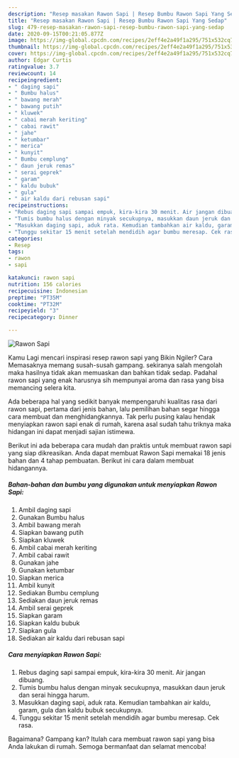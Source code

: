 ```yaml
---
description: "Resep masakan Rawon Sapi | Resep Bumbu Rawon Sapi Yang Sedap"
title: "Resep masakan Rawon Sapi | Resep Bumbu Rawon Sapi Yang Sedap"
slug: 479-resep-masakan-rawon-sapi-resep-bumbu-rawon-sapi-yang-sedap
date: 2020-09-15T00:21:05.877Z
image: https://img-global.cpcdn.com/recipes/2eff4e2a49f1a295/751x532cq70/rawon-sapi-foto-resep-utama.jpg
thumbnail: https://img-global.cpcdn.com/recipes/2eff4e2a49f1a295/751x532cq70/rawon-sapi-foto-resep-utama.jpg
cover: https://img-global.cpcdn.com/recipes/2eff4e2a49f1a295/751x532cq70/rawon-sapi-foto-resep-utama.jpg
author: Edgar Curtis
ratingvalue: 3.7
reviewcount: 14
recipeingredient:
- " daging sapi"
- " Bumbu halus"
- " bawang merah"
- " bawang putih"
- " kluwek"
- " cabai merah keriting"
- " cabai rawit"
- " jahe"
- " ketumbar"
- " merica"
- " kunyit"
- " Bumbu cemplung"
- " daun jeruk remas"
- " serai geprek"
- " garam"
- " kaldu bubuk"
- " gula"
- " air kaldu dari rebusan sapi"
recipeinstructions:
- "Rebus daging sapi sampai empuk, kira-kira 30 menit. Air jangan dibuang."
- "Tumis bumbu halus dengan minyak secukupnya, masukkan daun jeruk dan serai hingga harum."
- "Masukkan daging sapi, aduk rata. Kemudian tambahkan air kaldu, garam, gula dan kaldu bubuk secukupnya."
- "Tunggu sekitar 15 menit setelah mendidih agar bumbu meresap. Cek rasa."
categories:
- Resep
tags:
- rawon
- sapi

katakunci: rawon sapi 
nutrition: 156 calories
recipecuisine: Indonesian
preptime: "PT35M"
cooktime: "PT32M"
recipeyield: "3"
recipecategory: Dinner

---
```



![Rawon Sapi](https://img-global.cpcdn.com/recipes/2eff4e2a49f1a295/751x532cq70/rawon-sapi-foto-resep-utama.jpg)

Kamu Lagi mencari inspirasi resep rawon sapi yang Bikin Ngiler? Cara Memasaknya memang susah-susah gampang. sekiranya salah mengolah maka hasilnya tidak akan memuaskan dan bahkan tidak sedap. Padahal rawon sapi yang enak harusnya sih mempunyai aroma dan rasa yang bisa memancing selera kita.



Ada beberapa hal yang sedikit banyak mempengaruhi kualitas rasa dari rawon sapi, pertama dari jenis bahan, lalu pemilihan bahan segar hingga cara membuat dan menghidangkannya. Tak perlu pusing kalau hendak menyiapkan rawon sapi enak di rumah, karena asal sudah tahu triknya maka hidangan ini dapat menjadi sajian istimewa.


Berikut ini ada beberapa cara mudah dan praktis untuk membuat rawon sapi yang siap dikreasikan. Anda dapat membuat Rawon Sapi memakai 18 jenis bahan dan 4 tahap pembuatan. Berikut ini cara dalam membuat hidangannya.

<!--inarticleads1-->

##### Bahan-bahan dan bumbu yang digunakan untuk menyiapkan Rawon Sapi:

1. Ambil  daging sapi
1. Gunakan  Bumbu halus
1. Ambil  bawang merah
1. Siapkan  bawang putih
1. Siapkan  kluwek
1. Ambil  cabai merah keriting
1. Ambil  cabai rawit
1. Gunakan  jahe
1. Gunakan  ketumbar
1. Siapkan  merica
1. Ambil  kunyit
1. Sediakan  Bumbu cemplung
1. Sediakan  daun jeruk remas
1. Ambil  serai geprek
1. Siapkan  garam
1. Siapkan  kaldu bubuk
1. Siapkan  gula
1. Sediakan  air kaldu dari rebusan sapi




<!--inarticleads2-->

##### Cara menyiapkan Rawon Sapi:

1. Rebus daging sapi sampai empuk, kira-kira 30 menit. Air jangan dibuang.
1. Tumis bumbu halus dengan minyak secukupnya, masukkan daun jeruk dan serai hingga harum.
1. Masukkan daging sapi, aduk rata. Kemudian tambahkan air kaldu, garam, gula dan kaldu bubuk secukupnya.
1. Tunggu sekitar 15 menit setelah mendidih agar bumbu meresap. Cek rasa.




Bagaimana? Gampang kan? Itulah cara membuat rawon sapi yang bisa Anda lakukan di rumah. Semoga bermanfaat dan selamat mencoba!
